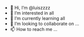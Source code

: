 - 👋 Hi, I’m @luiszzzz
- 👀 I’m interested in all
- 🌱 I’m currently learning all
- 💞️ I’m looking to collaborate on ...
- 📫 How to reach me ...

<!---
luiszzzz/luiszzzz is a ✨ special ✨ repository because its `README.md` (this file) appears on your GitHub profile.
You can click the Preview link to take a look at your changes.
--->

